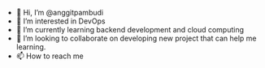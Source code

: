 - 👋 Hi, I’m @anggitpambudi
- 👀 I’m interested in DevOps
- 🌱 I’m currently learning backend development and cloud computing
- 💞️ I’m looking to collaborate on developing new project that can help me learning.
- 📫 How to reach me  

<!---
anggitpambudi/anggitpambudi is a ✨ special ✨ repository because its `README.md` (this file) appears on your GitHub profile.
You can click the Preview link to take a look at your changes.
--->
